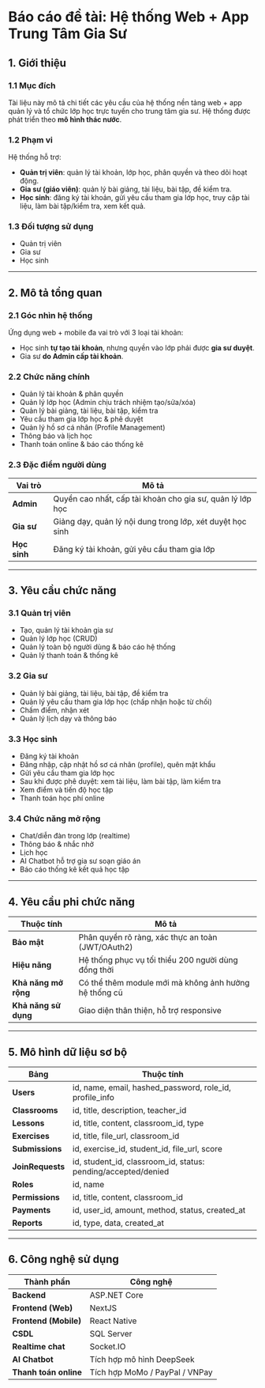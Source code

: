 # Báo cáo đề tài: Hệ thống Web + App Trung Tâm Gia Sư

## 1. Giới thiệu

### 1.1 Mục đích
Tài liệu này mô tả chi tiết các yêu cầu của hệ thống nền tảng web + app quản lý và tổ chức lớp học trực tuyến cho trung tâm gia sư. Hệ thống được phát triển theo **mô hình thác nước**.

### 1.2 Phạm vi
Hệ thống hỗ trợ:

- **Quản trị viên**: quản lý tài khoản, lớp học, phân quyền và theo dõi hoạt động.  
- **Gia sư (giáo viên)**: quản lý bài giảng, tài liệu, bài tập, đề kiểm tra.  
- **Học sinh**: đăng ký tài khoản, gửi yêu cầu tham gia lớp học, truy cập tài liệu, làm bài tập/kiểm tra, xem kết quả.

### 1.3 Đối tượng sử dụng
- Quản trị viên  
- Gia sư  
- Học sinh  

---

## 2. Mô tả tổng quan

### 2.1 Góc nhìn hệ thống
Ứng dụng web + mobile đa vai trò với 3 loại tài khoản:

- Học sinh **tự tạo tài khoản**, nhưng quyền vào lớp phải được **gia sư duyệt**.  
- Gia sư **do Admin cấp tài khoản**.

### 2.2 Chức năng chính
- Quản lý tài khoản & phân quyền  
- Quản lý lớp học (Admin chịu trách nhiệm tạo/sửa/xóa)  
- Quản lý bài giảng, tài liệu, bài tập, kiểm tra  
- Yêu cầu tham gia lớp học & phê duyệt  
- Quản lý hồ sơ cá nhân (Profile Management)  
- Thông báo và lịch học  
- Thanh toán online & báo cáo thống kê  

### 2.3 Đặc điểm người dùng
| Vai trò | Mô tả |
|----------|--------|
| **Admin** | Quyền cao nhất, cấp tài khoản cho gia sư, quản lý lớp học |
| **Gia sư** | Giảng dạy, quản lý nội dung trong lớp, xét duyệt học sinh |
| **Học sinh** | Đăng ký tài khoản, gửi yêu cầu tham gia lớp |

---

## 3. Yêu cầu chức năng

### 3.1 Quản trị viên
- Tạo, quản lý tài khoản gia sư  
- Quản lý lớp học (CRUD)  
- Quản lý toàn bộ người dùng & báo cáo hệ thống  
- Quản lý thanh toán & thống kê  

### 3.2 Gia sư
- Quản lý bài giảng, tài liệu, bài tập, đề kiểm tra  
- Quản lý yêu cầu tham gia lớp học (chấp nhận hoặc từ chối)  
- Chấm điểm, nhận xét  
- Quản lý lịch dạy và thông báo  

### 3.3 Học sinh
- Đăng ký tài khoản  
- Đăng nhập, cập nhật hồ sơ cá nhân (profile), quên mật khẩu  
- Gửi yêu cầu tham gia lớp học  
- Sau khi được phê duyệt: xem tài liệu, làm bài tập, làm kiểm tra  
- Xem điểm và tiến độ học tập  
- Thanh toán học phí online  

### 3.4 Chức năng mở rộng
- Chat/diễn đàn trong lớp (realtime)  
- Thông báo & nhắc nhở  
- Lịch học  
- AI Chatbot hỗ trợ gia sư soạn giáo án  
- Báo cáo thống kê kết quả học tập  

---

## 4. Yêu cầu phi chức năng

| Thuộc tính | Mô tả |
|-------------|--------|
| **Bảo mật** | Phân quyền rõ ràng, xác thực an toàn (JWT/OAuth2) |
| **Hiệu năng** | Hệ thống phục vụ tối thiểu 200 người dùng đồng thời |
| **Khả năng mở rộng** | Có thể thêm module mới mà không ảnh hưởng hệ thống cũ |
| **Khả năng sử dụng** | Giao diện thân thiện, hỗ trợ responsive |

---

## 5. Mô hình dữ liệu sơ bộ

| Bảng | Thuộc tính |
|------|-------------|
| **Users** | id, name, email, hashed_password, role_id, profile_info |
| **Classrooms** | id, title, description, teacher_id |
| **Lessons** | id, title, content, classroom_id, type |
| **Exercises** | id, title, file_url, classroom_id |
| **Submissions** | id, exercise_id, student_id, file_url, score |
| **JoinRequests** | id, student_id, classroom_id, status: pending/accepted/denied |
| **Roles** | id, name |
| **Permissions** | id, title, content, classroom_id |
| **Payments** | id, user_id, amount, method, status, created_at |
| **Reports** | id, type, data, created_at |

---

## 6. Công nghệ sử dụng

| Thành phần | Công nghệ |
|-------------|------------|
| **Backend** | ASP.NET Core |
| **Frontend (Web)** | NextJS |
| **Frontend (Mobile)** | React Native |
| **CSDL** | SQL Server |
| **Realtime chat** | Socket.IO |
| **AI Chatbot** | Tích hợp mô hình DeepSeek |
| **Thanh toán online** | Tích hợp MoMo / PayPal / VNPay |
